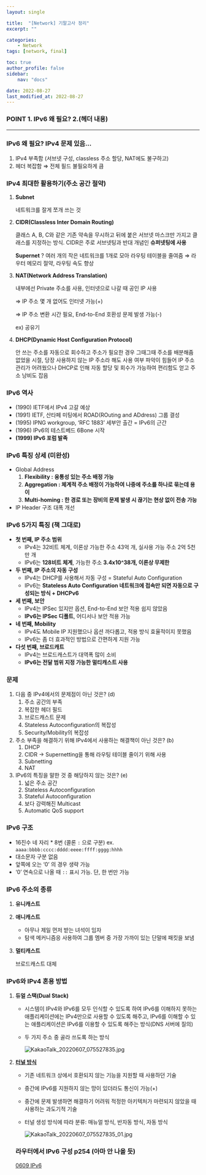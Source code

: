 ```yaml
---
layout: single

title:  "[Network] 기말고사 정리"
excerpt: ""

categories: 
    - Network
tags: [network, final]

toc: true
author_profile: false
sidebar:
    nav: "docs"

date: 2022-08-27
last_modified_at: 2022-08-27
---
```


### POINT 1. IPv6 왜 필요?  2.(헤더 내용)

---

### IPv6 왜 필요? IPv4 문제 있음…

1. IPv4 부족함 (서브넷 구성, classless 주소 할당, NAT에도 불구하고)
2. 헤더 복잡함 ⇒ 전체 필드 불필요하게 큼

### IPv4 최대한 활용하기(주소 공간 절약)

1. **Subnet**
    
    네트워크를 잘게 쪼개 쓰는 것
    
2. **CIDR(Classless Inter Domain Routing)**
    
    클래스 A, B, C와 같은 기존 약속을 무시하고 뒤에 붙은 서브넷 마스크만 가지고 
    클래스를 지정하는 방식. CIDR은 주로 서브넷팅과 반대 개념인 **슈퍼넷팅에 사용**
    
    **Supernet** ? 여러 개의 작은 네트워크를 1개로 모아 라우팅 테이블을 줄여줌
    ⇒ 라우터 메모리 절약, 라우팅 속도 향상
    
3. **NAT(Network Address Translation)**
    
    내부에선 Private 주소를 사용, 인터넷으로 나갈 때 공인 IP 사용
    
    ⇒ IP 주소 몇 개 없어도 인터넷 가능(+)
    
    ⇒ IP 주소 변환 시간 필요, End-to-End 호환성 문제 발생 가능(-)
    
    ex) 공유기
    
4. **DHCP(Dynamic Host Configuration Protocol)**
    
    안 쓰는 주소를 자동으로 회수하고 주소가 필요한 경우 그때그때 주소를 배분해줌
    없었을 시절, 당장 사용하지 않는 IP 주소라 해도 사용 여부 파악이 힘들어 IP 주소 관리가 어려웠으나 DHCP로 인해 자동 할당 및 회수가 가능하여 편리함도 얻고 주소 낭비도 잡음
    

### IPv6 역사

- (1990) IETF에서 IPv4 고갈 예상
- (1991) IETF, 산타페 미팅에서 ROAD(ROuting and ADdress) 그룹 결성
- (1995) IPNG workgroup, ‘RFC 1883’ 세부안 출간 = IPv6의 근간
- (1996) IPv6의 테스트베드 6Bone 시작
- **(1999) IPv6 포럼 발족**

### IPv6 특징 상세 (미완성)

- Global Address
    1. **Flexibility : 융통성 있는 주소 배정 가능**
    2. **Aggregation : 체계적 주소 배정이 가능하여 나중에 주소를 하나로 묶는데 용이**
    3. **Multi-homing : 한 경로 또는 장비의 문제 발생 시 끊기는 현상 없이 전송 가능**
- IP Header 구조 대폭 개선

### IPv6 5가지 특징 (책 그대로)

- **첫 번째, IP 주소 범위**
    - IPv4는 32비트 체계, 이론상 가능한 주소 43억 개, 실사용 가능 주소 2억 5천만 개
    - IPv6는 **128비트 체계**, 가능한 주소 **3.4x10^38개, 이론상 무제한**
- **두 번째, IP 주소의 자동 구성**
    - IPv4는 DHCP를 사용해서 자동 구성 = Stateful Auto Configuration
    - IPv6는 **Stateless Auto Configuration
    네트워크에 접속만 되면 자동으로 구성되는 방식 + DHCPv6**
- **세 번째, 보안**
    - IPv4는 IPSec 있지만 옵션, End-to-End 보안 적용 쉽지 않았음
    - **IPv6는 IPSec 디폴트**, 어디서나 보안 적용 가능
- **네 번째, Mobility**
    - IPv4도 Mobile IP 지원했으나 옵션 까다롭고, 적용 방식 효율적이지 못했음
    - IPv6는 좀 더 효과적인 방법으로 간편하게 지원 가능
- **다섯 번째, 브로드캐트**
    - IPv4는 브로드캐스트가 대역폭 많이 소비
    - **IPv6는 전달 범위 지정 가능한 멀티캐스트 사용**

### 문제

1. 다음 중 IPv4에서의 문제점이 아닌 것은? (d)
    1. 주소 공간의 부족
    2. 복잡한 헤더 필드
    3. 브로드캐스트 문제
    4. Stateless Autoconfiguration의 복잡성
    5. Security/Mobility의 복잡성
2. 주소 부족을 해결하기 위해 IPv4에서 사용하는 해결책이 아닌 것은? (b)
    1. DHCP
    2. CIDR → Supernetting을 통해 라우팅 테이블 줄이기 위해 사용
    3. Subnetting
    4. NAT
3. IPv6의 특징을 말한 것 중 해당하지 않는 것은? (e)
    1. 넓은 주소 공간
    2. Stateless Autoconfiguration
    3. Stateful Autoconfiguration
    4. 보다 강력해진 Multicast
    5. Automatic QoS support

### IPv6 구조

- 16진수 네 자리 * 8번 (콜론 `:` 으로 구분) ex. `aaaa:bbbb:cccc:dddd:eeee:ffff:gggg:hhhh`
- 대소문자 구분 없음
- 앞쪽에 오는 ‘0’ 의 경우 생략 가능
- ‘0’ 연속으로 나올 때 `::` 표시 가능. 단, 한 번만 가능

### IPv6 주소의 종류

1. **유니캐스트**
2. **애니캐스트**
    - 아무나 제일 먼저 받는 녀석이 임자
    - 탐색 메커니즘응 사용하여 그룹 멤버 중 가장 가까이 있는 단말에 패킷을 보냄
3. **멀티캐스트**
    
    브로드캐스트 대체
    

### IPv6와 IPv4 혼용 방법

1. **듀얼 스택(Dual Stack)**
    - 시스템이 IPv4와 IPv6를 모두 인식할 수 있도록 하여 IPv6를 이해하지 못하는 애플리케이션에는 IPv4만으로 사용할 수 있도록 해주고, IPv6를 이해할 수 있는 애플리케이션은 IPv6를 이용할 수 있도록 해주는 방식(DNS 서버에 질의)
    - 두 가지 주소 중 골라 쓰도록 하는 방식
        
        ![KakaoTalk_20220607_075527835.jpg](https://s3-us-west-2.amazonaws.com/secure.notion-static.com/b8918de8-7c20-4907-ac62-068816cca134/KakaoTalk_20220607_075527835.jpg)
        
2. **[터널 방식](https://docs.oracle.com/cd/E38901_01/html/E38894/ipv6-ref-47.html)**
    - 기존 네트워크 상에서 호환되지 않는 기능을 지원할 때 사용하던 기술
    - 중간에 IPv6를 지원하지 않는 망이 있더라도 통신이 가능(+)
    - 중간에 문제 발생하면 해결하기 어려워 적정한 아키텍처가 마련되지 않았을 때 
    사용하는 과도기적 기술
    - 터널 생성 방식에 따라 분류: 매뉴얼 방식, 반자동 방식, 자동 방식
        
        ![KakaoTalk_20220607_075527835_01.jpg](https://s3-us-west-2.amazonaws.com/secure.notion-static.com/18ab3bf0-9817-4efc-9593-1b046bb7a038/KakaoTalk_20220607_075527835_01.jpg)
        
    
    ### 라우터에서 IPv6 구성 p254 (아마 안 나올 듯)
    
    [0609 IPv6](https://www.notion.so/0609-IPv6-6a935e771b664624a92018820726d7db)